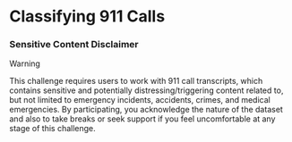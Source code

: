 # Classifying 911 Calls

### Sensitive Content Disclaimer
> [!WARNING] 
> This challenge requires users to work with 911 call transcripts, which contains sensitive and potentially distressing/triggering content related to, but not limited to emergency incidents, accidents, crimes, and medical emergencies. By participating, you acknowledge the nature of the dataset and also to take breaks or seek support if you feel uncomfortable at any stage of this challenge.
